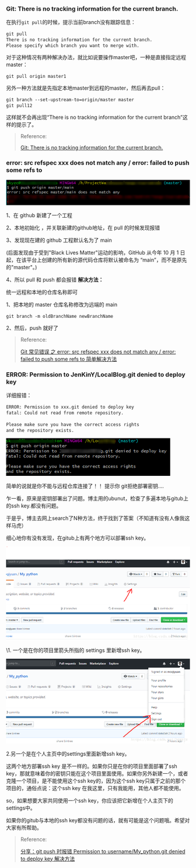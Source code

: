 ### Git: There is no tracking information for the current branch.

在执行`git pull`的时候，提示当前branch没有跟踪信息：

```shell
git pull
There is no tracking information for the current branch.
Please specify which branch you want to merge with.
```

对于这种情况有两种解决办法，就比如说要操作master吧，一种是直接指定远程master：

```shell
git pull origin master1
```

另外一种方法就是先指定本地master到远程的master，然后再去pull：

```shell
git branch --set-upstream-to=origin/master master
git pull12
```

这样就不会再出现“There is no tracking information for the current branch”这样的提示了。

> Reference:
>
> [Git: There is no tracking information for the current branch.](https://blog.csdn.net/sinat_36246371/article/details/79738782)

### error: src refspec xxx does not match any / error: failed to push some refs to

![image-20201221022004927](images/image-20201221022004927.png)

1、在 github 新建了一个工程

2、本地初始化 ，并关联新建的github地址，在 pull 的时候发现报错

3、发现现在建的 github 工程默认名为了 main

(后面发现由于受到"Black Lives Matter"运动的影响，GitHub 从今年 10 月 1 日起，在该平台上创建的所有新的源代码仓库将默认被命名为 “main”，而不是原先的"master"。)

4、所以 pull 和 push 都会报错
**解决方法：**

统一远程和本地的仓库名称即可

1、把本地的 master 仓库名称修改为远端的 main

```shell
git branch -m oldBranchName newBranchName
```

2、然后，push 就好了

> Reference:
>
> [Git 常见错误 之 error: src refspec xxx does not match any / error: failed to push some refs to 简单解决方法](https://blog.csdn.net/u014361280/article/details/109703556)

### ERROR: Permission to JenKinY/LocalBlog.git denied to deploy key

详细报错：

```shell
ERROR: Permission to xxx.git denied to deploy key
fatal: Could not read from remote repository.

Please make sure you have the correct access rights
and the repository exists.
```

![image-20201221023841647](images/image-20201221023841647.png)

简单的说就是你不能与远程仓库连接了！！ 提示你 git拒绝部署密钥....

乍一看，原来是密钥部署出了问题。博主用的ubunut，检查了多遍本地与gitub上的ssh key.都没有问题。

于是乎，博主去网上search了N种方法，终于找到了答案（不知道有没有人像我这样马虎）

细心地你有没有发现，在gitub上有两个地方可以部署ssh key。

![img](images/20180806190647583)

\1. 一个是在你的项目里箭头所指的 settings 里新增ssh key。

 

![img](images/20180806190935594)

2.另一个是在个人主页中的settings里面新增ssh key。

 

这两个地方部署ssh key 是不一样的。如果你只是在你的项目里面部署了ssh key，那就意味着你的密钥只能在这个项目里面使用。如果你另外新建一个，或者克隆一个项目，是不能使用这个ssh key的，因为这个ssh key只属于之前的那个项目的，通俗点说：这个ssh key 在我这里，只有我能用，其他人都不能使用。

so，如果想要大家共同使用一个ssh key，你应该把它新增在个人主页下的settings中。

 

如果你的gitub与本地的ssh key都没有问题的话，就有可能是这个问题哦。希望对大家有所帮助。



> Reference:
>
> [分享：git push 时报错 Permission to username/My_python.git denied to deploy key 解决方法](https://blog.csdn.net/hpwzjz/article/details/81459320)

